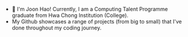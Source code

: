 - 👋 I'm Joon Hao! Currently, I am a Computing Talent Programme graduate from Hwa Chong Institution (College).
- My Github showcases a range of projects (from big to small) that I've done throughout my coding journey.

<!---
bjh-developer/bjh-developer is a ✨ special ✨ repository because its `README.md` (this file) appears on your GitHub profile.
You can click the Preview link to take a look at your changes.
--->

